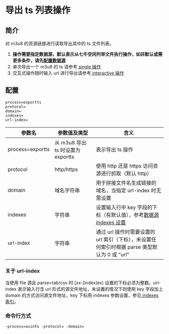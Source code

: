 # 导出 ts 列表操作

## 简介
对 m3u8 的资源链接进行读取导出其中的 ts 文件列表。   
1. **操作需要指定数据源，默认表示从七牛空间列举文件执行操作，如非默认或需更多条件，请先[配置数据源](datasource.md)**  
3. 单次导出一个 m3u8 的 ts 请参考[ single 操作](single.md)  
4. 交互式操作随时输入 url 进行导出请参考[ interactive 操作](interactive.md)  

## 配置
```
process=exportts
protocol=
domain=
indexes=
url-index=
```  
|参数名|参数值及类型 | 含义|  
|-----|-------|-----|  
|process=exportts| 从 m3u8 导出 ts 时设置为exportts| 表示导出 ts 操作|  
|protocol| http/https| 使用 http 还是 https 访问资源进行抓取（默认 http）|  
|domain| 域名字符串| 用于拼接文件名生成链接的域名，当指定 url-index 时无需设置|  
|indexes|字符串| 设置输入行中 key 字段的下标（有默认值），参考[数据源 indexes 设置](datasource.md#1-公共参数)|  
|url-index| 字符串| 通过 url 操作时需要设置的 url 索引（下标），未设置任何索引时根据 parse 类型默认为 0 或 "url"|  

### 关于 url-index
当使用 file 源且 parse=tab/csv 时 [xx-]index(ex) 设置的下标必须为整数。url-index 表示输入行含 url 形式的源文件地址，未设置的情况下则使用 
key 字段加上 domain 的方式访问源文件地址，key 下标用 indexes 参数设置，参见[ indexes 索引](datasource.md#关于-indexes-索引)。  

### 命令行方式
```
-process=avinfo -protocol= -domain=
```
